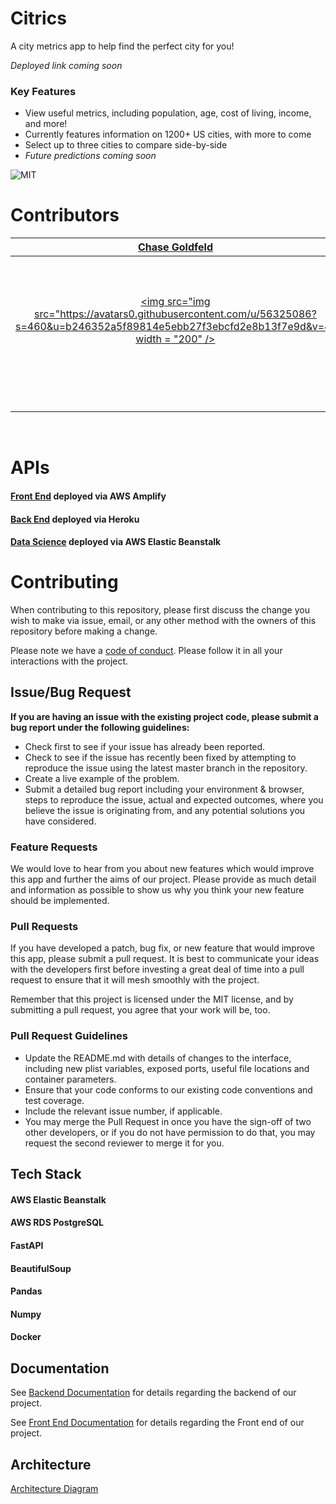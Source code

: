 # Citrics

A city metrics app to help find the perfect city for you!

*Deployed link coming soon*

### Key Features

- View useful metrics, including population, age, cost of living, income, and more!
- Currently features information on 1200+ US cities, with more to come
- Select up to three cities to compare side-by-side
- *Future predictions coming soon*


![MIT](https://img.shields.io/packagist/l/doctrine/orm.svg)

# Contributors

|                                                      [Chase Goldfeld](https://github.com/AuFeld)                                                       |                                                       [Thomas McDaniel](https://github.com/thomasmcdaniel91)                                                        |                                                      [Luis Felipe Urena](https://github.com/LuisFelipeUrena)                                                       |                                                       [Chelsea Stump](https://github.com/cslsds)                                                        |                                                      [Axel Corro](https://github.com/axefx)                                                       |
| :-----------------------------------------------------------------------------------------------------------------------------------------: | :-------------------------------------------------------------------------------------------------------------------------------------------: | :-----------------------------------------------------------------------------------------------------------------------------------------: | :-------------------------------------------------------------------------------------------------------------------------------------------: | :-----------------------------------------------------------------------------------------------------------------------------------------: |
| [<img src="img src="https://avatars0.githubusercontent.com/u/56325086?s=460&u=b246352a5f89814e5ebb27f3ebcfd2e8b13f7e9d&v=4" width = "200" />](https://github.com/AuFeld) | [<img src="https://avatars1.githubusercontent.com/u/61952859?s=460&v=4" width = "200" />](https://github.com/thomasmcdaniel91) | [<img src="https://avatars0.githubusercontent.com/u/60860402?s=460&u=b068adba925c72ac39ac5326a1138ba749083ae4&v=4" width = "200" />](https://github.com/LuisFelipeUrena) | [<img src="https://avatars1.githubusercontent.com/u/56779420?s=460&u=bdfa464ded76ede970e9bfbe69dd81bd53a914d0&v=4" width = "200" />](https://github.com/cslsds) | [<img src="https://avatars3.githubusercontent.com/u/17439087?s=460&u=f9cdb3a55e942143c590bd572d27f935aa1d555b&v=4" width = "200" />](https://github.com/axefx) |
|                                [<img src="https://github.com/favicon.ico" width="15"> ](https://github.com/AuFeld)                                |                            [<img src="https://github.com/favicon.ico" width="15"> ](https://github.com/thomasmcdaniel91)                             |                          [<img src="https://github.com/favicon.ico" width="15"> ](https://github.com/LuisFelipeUrena)                           |                          [<img src="https://github.com/favicon.ico" width="15"> ](https://github.com/cslsds)                           |                           [<img src="https://github.com/favicon.ico" width="15"> ](https://github.com/axefx)                            |
|                [ <img src="https://static.licdn.com/sc/h/al2o9zrvru7aqj8e1x2rzsrca" width="15"> ](https://www.linkedin.com/in/chase-goldfeld/)                |                 [ <img src="https://static.licdn.com/sc/h/al2o9zrvru7aqj8e1x2rzsrca" width="15"> ](https://www.linkedin.com/in/thomasm9105/)                 |                [ <img src="https://static.licdn.com/sc/h/al2o9zrvru7aqj8e1x2rzsrca" width="15"> ](https://www.linkedin.com/in/luis-urena/)                |                 [ <img src="https://static.licdn.com/sc/h/al2o9zrvru7aqj8e1x2rzsrca" width="15"> ](https://www.linkedin.com/in/cslsds/)                 |                [ <img src="https://static.licdn.com/sc/h/al2o9zrvru7aqj8e1x2rzsrca" width="15"> ](https://www.linkedin.com/in/axel-corro/)                |

<br>

# APIs

#### [Front End](https://main.d2g6fc634fmr68.amplifyapp.com) deployed via AWS Amplify

#### [Back End](https://labs27-c-citrics-api.herokuapp.com) deployed via Heroku

#### [Data Science](http://citrics-ds.eba-jvvvymfn.us-east-1.elasticbeanstalk.com) deployed via AWS Elastic Beanstalk

# Contributing

When contributing to this repository, please first discuss the change you wish to make via issue, email, or any other method with the owners of this repository before making a change.

Please note we have a [code of conduct](./code_of_conduct.md). Please follow it in all your interactions with the project.

## Issue/Bug Request

**If you are having an issue with the existing project code, please submit a bug report under the following guidelines:**

- Check first to see if your issue has already been reported.
- Check to see if the issue has recently been fixed by attempting to reproduce the issue using the latest master branch in the repository.
- Create a live example of the problem.
- Submit a detailed bug report including your environment & browser, steps to reproduce the issue, actual and expected outcomes, where you believe the issue is originating from, and any potential solutions you have considered.

### Feature Requests

We would love to hear from you about new features which would improve this app and further the aims of our project. Please provide as much detail and information as possible to show us why you think your new feature should be implemented.

### Pull Requests

If you have developed a patch, bug fix, or new feature that would improve this app, please submit a pull request. It is best to communicate your ideas with the developers first before investing a great deal of time into a pull request to ensure that it will mesh smoothly with the project.

Remember that this project is licensed under the MIT license, and by submitting a pull request, you agree that your work will be, too.

### Pull Request Guidelines

- Update the README.md with details of changes to the interface, including new plist variables, exposed ports, useful file locations and container parameters.
- Ensure that your code conforms to our existing code conventions and test coverage.
- Include the relevant issue number, if applicable.
- You may merge the Pull Request in once you have the sign-off of two other developers, or if you do not have permission to do that, you may request the second reviewer to merge it for you.


## Tech Stack

#### AWS Elastic Beanstalk
#### AWS RDS PostgreSQL
#### FastAPI
#### BeautifulSoup
#### Pandas
#### Numpy
#### Docker

## Documentation

See [Backend Documentation](https://github.com/Lambda-School-Labs/Labs27-C-Citrics-BE) for details regarding the backend of our project.

See [Front End Documentation](https://github.com/Lambda-School-Labs/Labs27-C-Citrics-FE) for details regarding the Front end of our project.

## Architecture

[Architecture Diagram](https://whimsical.com/BrfVjttdRNhp7sbVNgKKNu)
